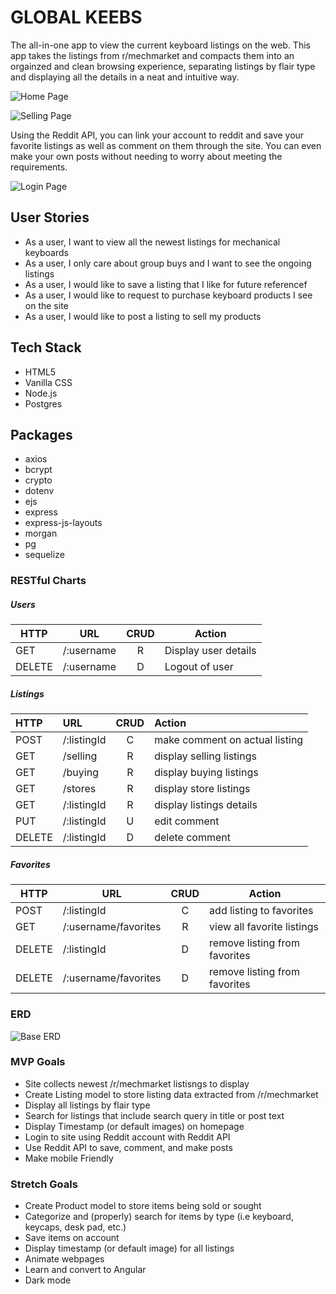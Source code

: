 # GLOBAL KEEBS
The all-in-one app to view the current keyboard listings on the web. This app takes the listings from r/mechmarket and compacts them into an orgainzed and clean browsing experience, separating listings by flair type and displaying all the details in a neat and intuitive way.

![Home Page](https://i.imgur.com/hqwwGBI.png "Home Page")

![Selling Page](https://i.imgur.com/31tuQ3o.png "Selling Page")

Using the Reddit API, you can link your account to reddit and save your favorite listings as well as comment on them through the site. You can even make your own posts without needing to worry about meeting the requirements.

![Login Page](https://i.imgur.com/37NIA6V.png "Login")

## User Stories
- As a user, I want to view all the newest listings for mechanical keyboards
- As a user, I only care about group buys and I want to see the ongoing listings
- As a user, I would like to save a listing that I like for future referencef
- As a user, I would like to request to purchase keyboard products I see on the site
- As a user, I would like to post a listing to sell my products

## Tech Stack
- HTML5
- Vanilla CSS
- Node.js
- Postgres

## Packages
- axios
- bcrypt
- crypto
- dotenv
- ejs
- express
- express-js-layouts
- morgan
- pg
- sequelize

### RESTful Charts
##### Users
| HTTP   | URL                | CRUD   | Action               |
| ---    | ---                | :----: | ---                  |
| GET    | /:username         | R      | Display user details |
| DELETE | /:username         | D      | Logout of user       |

##### Listings
| HTTP   | URL         | CRUD   | Action                          |
| :---   | :---        | :----: | :---                            |
| POST   | /:listingId | C      | make comment on actual listing  |
| GET    | /selling    | R      | display selling listings        |
| GET    | /buying     | R      | display buying listings         |
| GET    | /stores     | R      | display store listings          |
| GET    | /:listingId | R      | display listings details        |
| PUT    | /:listingId | U      | edit comment                    |
| DELETE | /:listingId | D      | delete comment                  |

##### Favorites
| HTTP   | URL                  | CRUD   | Action                        |
| ---    | ---                  | :----: | ---                           |
| POST   | /:listingId          | C      | add listing to favorites      |
| GET    | /:username/favorites | R      | view all favorite listings    |
| DELETE | /:listingId          | D      | remove listing from favorites |
| DELETE | /:username/favorites | D      | remove listing from favorites |

### ERD
![Base ERD](https://i.imgur.com/o3humRS.png "Base ERD")

### MVP Goals
- Site collects newest /r/mechmarket listisngs to display
- Create Listing model to store listing data extracted from /r/mechmarket
- Display all listings by flair type
- Search for listings that include search query in title or post text
- Display Timestamp (or default images) on homepage
- Login to site using Reddit account with Reddit API 
- Use Reddit API to save, comment, and make posts
- Make mobile Friendly

### Stretch Goals
- Create Product model to store items being sold or sought
- Categorize and (properly) search for items by type (i.e keyboard, keycaps, desk pad, etc.)
- Save items on account
- Display timestamp (or default image) for all listings
- Animate webpages
- Learn and convert to Angular
- Dark mode
